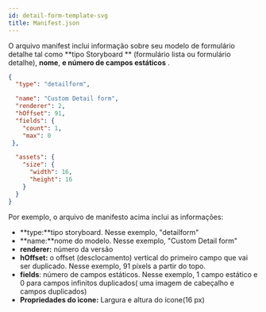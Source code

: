 ```yaml
---
id: detail-form-template-svg
title: Manifest.json
---
```


O arquivo manifest inclui informação sobre seu modelo de formulário detalhe tal como  **tipo Storyboard ** (formulário lista ou formulário detalhe), **nome**, **e número de campos estáticos** .


```json
{
  "type": "detailform",

  "name": "Custom Detail form",
  "renderer": 2,  
  "hOffset": 91, 
  "fields": {
    "count": 1, 
    "max": 0
 },

  "assets": {
    "size": {
      "width": 16,
      "height": 16
    }
  }
}

```

Por exemplo, o arquivo de manifesto acima inclui as informações:



* **type:**tipo storyboard. Nesse exemplo, "detailform"
* **name:**nome do modelo. Nesse exemplo, "Custom Detail form"
* **renderer:** número da versão
* **hOffset:** o offset (desclocamento) vertical do primeiro campo que vai ser duplicado. Nesse exemplo, 91 píxels a partir do topo.
* **fields**: número de campos estáticos. Nesse exemplo, 1 campo estático e 0 para campos infinitos duplicados( uma imagem de cabeçalho e campos duplicados)
* **Propriedades do ìcone:** Largura e altura do ícone(16 px)

